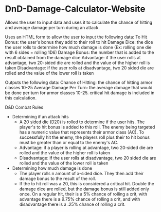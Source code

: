 # DnD-Damage-Calculator-Website
Allows the user to input data and uses it to calculate the chance of hitting and average damage per turn during an attack.


Uses an HTML form to allow the user to input the following data:
To Hit Bonus: the user's bonus they add to their roll to hit
Damage Dice: the dice the user rolls to determine how much damage is done (Ex: rolling one die with 6 sides = rolling 1D6)
Damage Bonus: the number that is added to the result obtained from the damage dice
Advantage: if the user rolls at advantage, two 20-sided die are rolled and the value of the higher roll is taken
Disadvantage: if the user rolls at disadvantage, two 20 sided die are rolled and the value of the lower roll is taken

Outputs the following data:
Chance of Hitting: the chance of hitting armor classes 10-25
Average Damage Per Turn: the average damage that would be done per turn for armor classes 10-25. critical hit damage is included in this calculation.


D&D Combat Rules
- Determining if an attack hits
    - A 20 sided die (D20) is rolled to determine if the user hits. The player's to hit bonus is added to this roll. The enemy being targeted has a numeric value that represents their armor class (AC). To successfully hit the enemy, the players roll plus their to hit bonus must be greater than or equal to the enemy's AC.
    - Advantage: if a player is rolling at advantage, two 20-sided die are rolled and the value of the higher roll is taken
    - Disadvantage: if the user rolls at disadvantage, two 20 sided die are rolled and the value of the lower roll is taken
- Determining how much damage is done
    - The player rolls n amount of x-sided dice. They then add their damage bonus to the result of the roll.
    - If the to hit roll was a 20, this is considered a critical hit. Double the damage dice are rolled, but the damage bonus is still added only once. On a regular hit, their is a 5% chance of rolling a crit, with advantage there is a 9.75% chance of rolling a crit, and with disadvantage there is a .25% chance of rolling a crit.
